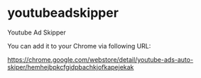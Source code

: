 # youtubeadskipper
Youtube Ad Skipper

You can add it to your Chrome via following URL:

https://chrome.google.com/webstore/detail/youtube-ads-auto-skiper/hemhejbpkcfgidpbachkjofkapejekak
